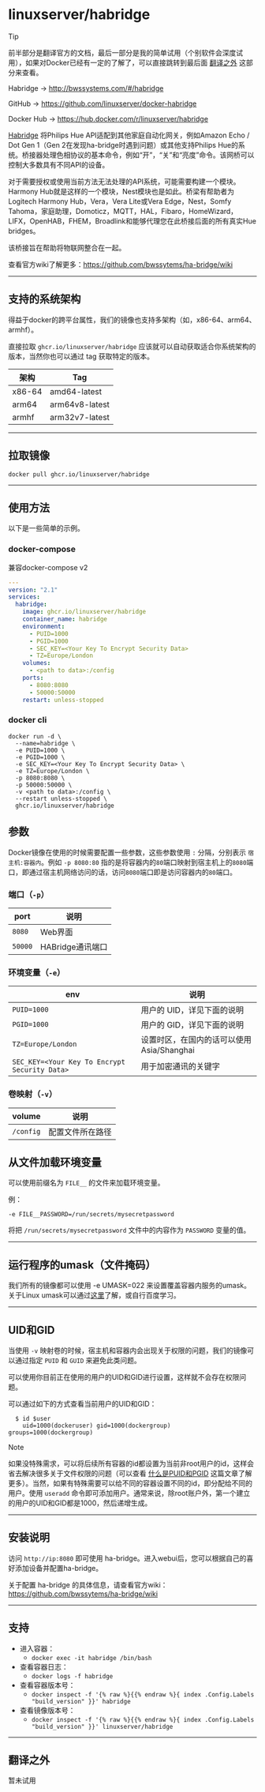 # linuxserver/habridge

> [!TIP]
>
> 前半部分是翻译官方的文档，最后一部分是我的简单试用（个别软件会深度试用），如果对Docker已经有一定的了解了，可以直接跳转到最后面 [翻译之外](#翻译之外) 这部分来查看。

Habridge → http://bwssystems.com/#/habridge

GitHub → https://github.com/linuxserver/docker-habridge

Docker Hub → https://hub.docker.com/r/linuxserver/habridge

[Habridge](http://bwssystems.com/#/habridge) 将Philips Hue API适配到其他家庭自动化网关，例如Amazon Echo / Dot Gen 1（Gen 2在发现ha-bridge时遇到问题）或其他支持Philips Hue的系统。桥接器处理色相协议的基本命令，例如“开”，“关”和“亮度”命令。该网桥可以控制大多数具有不同API的设备。

对于需要授权或使用当前方法无法处理的API系统，可能需要构建一个模块。 Harmony Hub就是这样的一个模块，Nest模块也是如此。桥梁有帮助者为Logitech Harmony Hub，Vera，Vera Lite或Vera Edge，Nest，Somfy Tahoma，家庭助理，Domoticz，MQTT，HAL，Fibaro，HomeWizard，LIFX，OpenHAB，FHEM，Broadlink和能够代理您在此桥接后面的所有真实Hue bridges。

该桥接旨在帮助将物联网整合在一起。

查看官方wiki了解更多：https://github.com/bwssytems/ha-bridge/wiki

------

## 支持的系统架构

得益于docker的跨平台属性，我们的镜像也支持多架构（如，x86-64、arm64、armhf）。

直接拉取 `ghcr.io/linuxserver/habridge` 应该就可以自动获取适合你系统架构的版本，当然你也可以通过 tag 获取特定的版本。

| 架构   | Tag            |
| ------ | -------------- |
| x86-64 | amd64-latest   |
| arm64  | arm64v8-latest |
| armhf  | arm32v7-latest |

------

## 拉取镜像

```shell
docker pull ghcr.io/linuxserver/habridge
```

------

## 使用方法

以下是一些简单的示例。

### docker-compose

兼容docker-compose v2

```yaml
---
version: "2.1"
services:
  habridge:
    image: ghcr.io/linuxserver/habridge
    container_name: habridge
    environment:
      - PUID=1000
      - PGID=1000
      - SEC_KEY=<Your Key To Encrypt Security Data>
      - TZ=Europe/London
    volumes:
      - <path to data>:/config
    ports:
      - 8080:8080
      - 50000:50000
    restart: unless-stopped
```

### docker cli

```shell
docker run -d \
  --name=habridge \
  -e PUID=1000 \
  -e PGID=1000 \
  -e SEC_KEY=<Your Key To Encrypt Security Data> \
  -e TZ=Europe/London \
  -p 8080:8080 \
  -p 50000:50000 \
  -v <path to data>:/config \
  --restart unless-stopped \
  ghcr.io/linuxserver/habridge
```

## 参数

Docker镜像在使用的时候需要配置一些参数，这些参数使用 `:` 分隔，分别表示 `宿主机:容器内`。例如 `-p 8080:80` 指的是将容器内的`80`端口映射到宿主机上的`8080`端口，即通过宿主机网络访问的话，访问`8080`端口即是访问容器内的`80`端口。

### 端口（`-p`）

| port    | 说明             |
| ------- | ---------------- |
| `8080`  | Web界面          |
| `50000` | HABridge通讯端口 |

### 环境变量（`-e`）

| env                                           | 说明                                       |
| --------------------------------------------- | ------------------------------------------ |
| `PUID=1000`                                   | 用户的 UID，详见下面的说明                 |
| `PGID=1000`                                   | 用户的 GID，详见下面的说明                 |
| `TZ=Europe/London`                            | 设置时区，在国内的话可以使用 Asia/Shanghai |
| `SEC_KEY=<Your Key To Encrypt Security Data>` | 用于加密通讯的关键字                       |

### 卷映射（`-v`）

| volume    | 说明             |
| --------- | ---------------- |
| `/config` | 配置文件所在路径 |




## 从文件加载环境变量

可以使用前缀名为 `FILE__` 的文件来加载环境变量。

例：

```
-e FILE__PASSWORD=/run/secrets/mysecretpassword
```

将把 `/run/secrets/mysecretpassword` 文件中的内容作为 `PASSWORD` 变量的值。

------

## 运行程序的umask（文件掩码）

我们所有的镜像都可以使用 -e UMASK=022 来设置覆盖容器内服务的umask。关于Linux umask可以通过[这里](https://en.wikipedia.org/wiki/Umask)了解，或自行百度学习。

------

## UID和GID

当使用 `-v` 映射卷的时候，宿主机和容器内会出现关于权限的问题，我们的镜像可以通过指定 `PUID` 和 `GUID` 来避免此类问题。

可以使用你目前正在使用的用户的UID和GID进行设置，这样就不会存在权限问题。

可以通过如下的方式查看当前用户的UID和GID：

```shell
  $ id $user
    uid=1000(dockeruser) gid=1000(dockergroup) groups=1000(dockergroup)
```

> [!NOTE]
>
> 如果没特殊需求，可以将后续所有容器的id都设置为当前非root用户的id，这样会省去解决很多关于文件权限的问题（可以查看 [什么是PUID和PGID](general/understanding-puid-and-pgid.md) 这篇文章了解更多）。当然，如果有特殊需要可以给不同的容器设置不同的id，即分配给不同的用户。使用 `useradd` 命令即可添加用户。通常来说，除root账户外，第一个建立的用户的UID和GID都是1000，然后递增生成。

------

## 安装说明

访问 `http://ip:8080` 即可使用 ha-bridge。进入webui后，您可以根据自己的喜好添加设备并配置ha-bridge。

 关于配置 ha-bridge 的具体信息，请查看官方wiki：https://github.com/bwssytems/ha-bridge/wiki

------

## 支持

- 进入容器：
  - `docker exec -it habridge /bin/bash`
- 查看容器日志：
  - `docker logs -f habridge`
- 查看容器版本号：
  - `docker inspect -f '{% raw %}{{% endraw %}{ index .Config.Labels "build_version" }}' habridge`
- 查看镜像版本号：
  - `docker inspect -f '{% raw %}{{% endraw %}{ index .Config.Labels "build_version" }}' linuxserver/habridge`

------

## 翻译之外

暂未试用